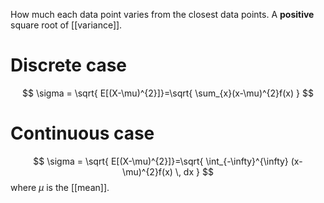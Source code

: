 How much each data point varies from the closest data points. A **positive** square root of [[variance]].
# Discrete case
$$
\sigma = \sqrt{ E[(X-\mu)^{2}]}=\sqrt{ \sum_{x}(x-\mu)^{2}f(x)  }
$$
# Continuous case
$$
\sigma = \sqrt{ E[(X-\mu)^{2}]}=\sqrt{ \int_{-\infty}^{\infty} (x-\mu)^{2}f(x) \, dx }
$$
where $\mu$ is the [[mean]].
